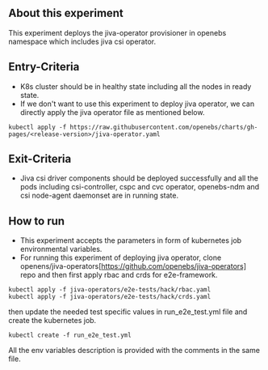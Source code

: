 ## About this experiment

This experiment deploys the jiva-operator provisioner in openebs namespace which includes jiva csi operator.

## Entry-Criteria

- K8s cluster should be in healthy state including all the nodes in ready state.
- If we don't want to use this experiment to deploy jiva operator, we can directly apply the jiva operator file as mentioned below.

```
kubectl apply -f https://raw.githubusercontent.com/openebs/charts/gh-pages/<release-version>/jiva-operator.yaml
```

## Exit-Criteria

- Jiva csi driver components should be deployed successfully and all the pods including csi-controller, cspc and cvc operator, openebs-ndm and csi node-agent daemonset are in running state.

## How to run

- This experiment accepts the parameters in form of kubernetes job environmental variables.
- For running this experiment of deploying jiva operator, clone openens/jiva-operators[https://github.com/openebs/jiva-operators] repo and then first apply rbac and crds for e2e-framework.
```
kubectl apply -f jiva-operators/e2e-tests/hack/rbac.yaml
kubectl apply -f jiva-operators/e2e-tests/hack/crds.yaml
```
then update the needed test specific values in run_e2e_test.yml file and create the kubernetes job.
```
kubectl create -f run_e2e_test.yml
```
All the env variables description is provided with the comments in the same file.

